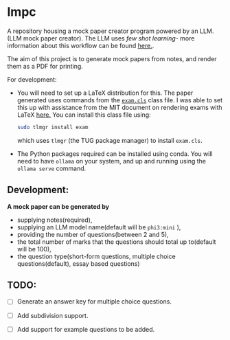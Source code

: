 # lmpc
A repository housing a mock paper creator program powered by an LLM. (LLM mock paper creator). The LLM uses *few shot learning*- more information about this workflow can be found [here.](https://www.promptingguide.ai/techniques/fewshot). 

The aim of this project is to generate mock papers from notes, and render them as a PDF for printing. 


For development:

- You will need to set up a LaTeX distribution for this. 
  The paper generated uses commands from the  [`exam.cls`](https://ctan.org/pkg/exam) class file. I was able to set this up with assistance from the MIT document on rendering exams with LaTeX [here.](https://math.mit.edu/~psh/exam/examdoc.pdf)
  You can install this class file using:
  ```sh 
  sudo tlmgr install exam
  ```
  which uses `tlmgr` (the TUG package manager) to install `exam.cls`. 

- The Python packages required can be installed using conda. You will need to have `ollama` on your system, and up and running using the `ollama serve` command. 



## Development: 

__A mock paper can be generated by__
- supplying notes(required), 
- supplying an LLM model name(default will be `phi3:mini` ), 
- providing the number of questions(between 2 and 5), 
- the total number of marks that the questions should total up to(default will be 100), 
- the question type(short-form questions, multiple choice questions(default), essay based questions)

## TODO: 

- [ ] Generate an answer key for multiple choice questions. 

- [ ] Add subdivision support.

- [ ] Add support for example questions to be added.



